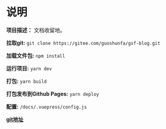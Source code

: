 # 说明

**项目描述：** 文档收留地。

**拉取git:**             `git clone https://gitee.com/guoshunfa/gsf-blog.git`

**加载文件包:**      `npm install`

**运行项目:**          `yarn dev`

**打包:**                 `yarn build`

**打包发布到Github Pages:**     `yarn deploy`

**配置:**          `/docs/.vuepress/config.js`

[**git地址**](https://gitee.com/guoshunfa/gsf-blog)
